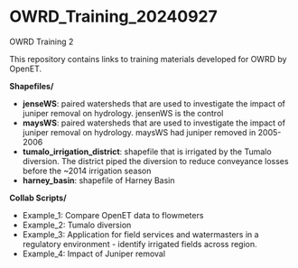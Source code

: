 # OWRD_Training_20240927
 OWRD Training 2 

This repository contains links to training materials developed for OWRD by OpenET.

**Shapefiles/**

* **jenseWS**: paired watersheds that are used to investigate the impact of juniper removal on hydrology. jensenWS is the control 
* **maysWS**: paired watersheds that are used to investigate the impact of juniper removal on hydrology. maysWS had juniper removed in 2005-2006
* **tumalo_irrigation_district**: shapefile that is irrigated by the Tumalo diversion. The district piped the diversion to reduce conveyance losses before the ~2014 irrigation season
* **harney_basin**: shapefile of Harney Basin

**Collab Scripts/**

* Example_1: Compare OpenET data to flowmeters
* Example_2: Tumalo diversion
* Example_3: Application for field services and watermasters in a regulatory environment - identify irrigated fields across region. 
* Example_4: Impact of Juniper removal
